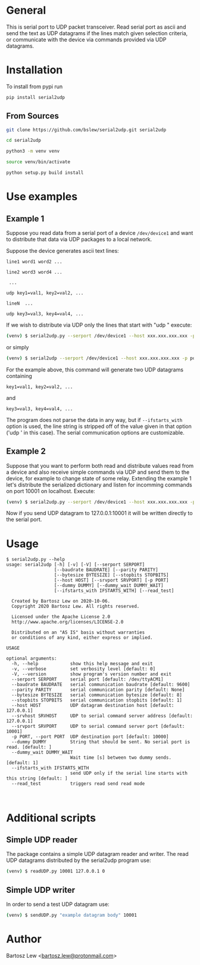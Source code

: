 # General

This is serial port to UDP packet transceiver.
Read serial port as ascii and send the text as UDP datagrams 
if the lines match given selection criteria, or communicate with
the device via commands provided via UDP datagrams.


# Installation

To install from pypi run

```sh
pip install serial2udp
```

## From Sources

```sh 
git clone https://github.com/bslew/serial2udp.git serial2udp

cd serial2udp

python3 -m venv venv

source venv/bin/activate

python setup.py build install
```

# Use examples
## Example 1

Suppose you read data from a serial port of a device `/dev/device1` and want to distribute that data via UDP packages to a local network.

Suppose the device generates ascii text lines:

	line1 word1 word2 ...

	line2 word3 word4 ...

	 ...

	udp key1=val1, key2=val2, ...

	lineN  ...

	udp key3=val3, key4=val4, ...


If we wish to distribute via UDP only the lines that start with "udp " 
execute:

```sh
(venv) $ serial2udp.py --serport /dev/device1 --host xxx.xxx.xxx.xxx -p port --ifstarts_with 'udp '
```

or simply 

```sh
(venv) $ serial2udp --serport /dev/device1 --host xxx.xxx.xxx.xxx -p port --ifstarts_with 'udp '
```

For the example above, this command will generate two UDP datagrams containing

```
key1=val1, key2=val2, ...
```

and

```
key3=val3, key4=val4, ...
```

The program does not parse the data in any way, but if `--ifstarts_with` option is used, the line string is stripped off of the value given in that option (\'udp \' in this case). The serial communication options are customizable.

## Example 2

Suppose that you want to perform both read and distribute values read from a device and 
also receive simple commands via UDP and send them to the device, for example to change 
state of some relay. Extending the example 1 let's distribute the serialized dictionary
and listen for incomming commands on port 10001 on localhost.
Execute:

```sh
(venv) $ serial2udp.py --serport /dev/device1 --host xxx.xxx.xxx.xxx -p port --ifstarts_with 'udp ' --srvport 10001 --srvhost 127.0.0.1
```

Now if you send UDP datagram to 127.0.0.1:10001 it will be written directly to the serial port.



# Usage


```{r}
$ serial2udp.py --help
usage: serial2udp [-h] [-v] [-V] [--serport SERPORT]
                  [--baudrate BAUDRATE] [--parity PARITY]
                  [--bytesize BYTESIZE] [--stopbits STOPBITS]
                  [--host HOST] [--srvport SRVPORT] [-p PORT]
                  [--dummy DUMMY] [--dummy_wait DUMMY_WAIT]
                  [--ifstarts_with IFSTARTS_WITH] [--read_test]

  Created by Bartosz Lew on 2020-10-06.
  Copyright 2020 Bartosz Lew. All rights reserved.

  Licensed under the Apache License 2.0
  http://www.apache.org/licenses/LICENSE-2.0

  Distributed on an "AS IS" basis without warranties
  or conditions of any kind, either express or implied.

USAGE

optional arguments:
  -h, --help            show this help message and exit
  -v, --verbose         set verbosity level [default: 0]
  -V, --version         show program's version number and exit
  --serport SERPORT     serial port [default: /dev/ttyACM1]
  --baudrate BAUDRATE   serial communication baudrate [default: 9600]
  --parity PARITY       serial communication parity [default: None]
  --bytesize BYTESIZE   serial communication bytesize [default: 8]
  --stopbits STOPBITS   serial communication stopbits [default: 1]
  --host HOST           UDP datagram destination host [default: 127.0.0.1]
  --srvhost SRVHOST     UDP to serial command server address [default: 127.0.0.1]
  --srvport SRVPORT     UDP to serial command server port [default: 10001]
  -p PORT, --port PORT  UDP destination port [default: 10000]
  --dummy DUMMY         String that should be sent. No serial port is read. [default: ]
  --dummy_wait DUMMY_WAIT
                        Wait time [s] between two dummy sends. [default: 1]
  --ifstarts_with IFSTARTS_WITH
                        send UDP only if the serial line starts with this string [default: ]
  --read_test           triggers read send read mode

    
```


# Additional scripts
## Simple UDP reader

The package contains a simple UDP datagram reader and writer. The read UDP datagrams distributed 
by the serial2udp program use:

```sh
(venv) $ readUDP.py 10001 127.0.0.1 0
```

## Simple UDP writer

In order to send a test UDP datagram use:

```sh
(venv) $ sendUDP.py "example datagram body" 10001 
```


# Author

Bartosz Lew \<bartosz.lew@protonmail.com\>

